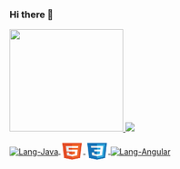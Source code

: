 ### Hi there 👋

<!--
**MiloVSM/MiloVSM** is a ✨ _special_ ✨ repository because its `README.md` (this file) appears on your GitHub profile.

Here are some ideas to get you started:

- 🔭 I’m currently working on ...
- 🌱 I’m currently learning ...
- 👯 I’m looking to collaborate on ...
- 🤔 I’m looking for help with ...
- 💬 Ask me about ...
- 📫 How to reach me: ...
- 😄 Pronouns: ...
- ⚡ Fun fact: ...
-->
<div style="display: inline-flex">
<a href="https://github.com/MiloVSM?tab=repositories">
  <img width="200em" height="180em" src="https://github-readme-stats.vercel.app/api?username=MiloVSM&show_icons=true&theme=dark&include_all_commits=true&count_private=true"/>
  <img height="180em" src="https://github-readme-stats.vercel.app/api/top-langs/?username=MiloVSM&layout=compact&langs_count=7&theme=dark"/>
</div>
<div style="display: inline_block"><br> 
  <img align="center" alt="Lang-Java" height="30" width="40" src="https://cdn.jsdelivr.net/gh/devicons/devicon/icons/java/java-original.svg">
  <img align="center" alt="Lang-HTML" height="30" width="40" src="https://raw.githubusercontent.com/devicons/devicon/master/icons/html5/html5-original.svg">
  <img align="center" alt="Lang-CSS" height="30" width="40" src="https://raw.githubusercontent.com/devicons/devicon/master/icons/css3/css3-original.svg">
  <img align="center" alt="Lang-Angular" height="30" width="40" src="https://cdn.jsdelivr.net/gh/devicons/devicon/icons/angularjs/angularjs-plain.svg">
</div>
</div>
